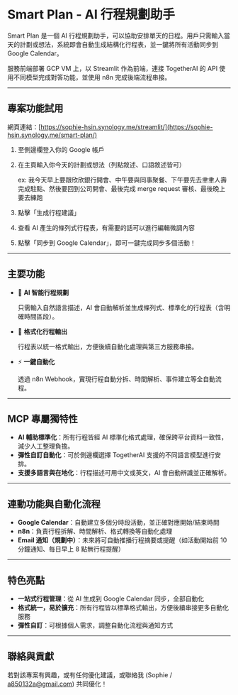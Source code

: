 # Smart Plan - AI 行程規劃助手

Smart Plan 是一個 AI 行程規劃助手，可以協助安排單天的日程。用戶只需輸入當天的計劃或想法，系統即會自動生成結構化行程表，並一鍵將所有活動同步到 Google Calendar。

服務前端部署 GCP VM 上，以 Streamlit 作為前端，連接 TogetherAI 的 API 使用不同模型完成對答功能，並使用 n8n 完成後端流程串接。

---

## 專案功能試用

網頁連結：[https://sophie-hsin.synology.me/streamlit/](https://sophie-hsin.synology.me/smart-plan/)

1. 至側邊欄登入你的 Google 帳戶
2. 在主頁輸入你今天的計劃或想法（列點敘述、口語敘述皆可）
    
    ex: 我今天早上要跟欣欣銀行開會、中午要與同事聚餐、下午要先去聿聿人壽完成駐點、然後要回到公司開會、最後完成 merge request 審核、最後晚上要去練跑
    
3. 點擊「生成行程建議」
4. 查看 AI 產生的條列式行程表，有需要的話可以進行編輯微調內容
5. 點擊「同步到 Google Calendar」，即可一鍵完成同步多個活動！

---

## 主要功能

- 🤖 **AI 智能行程規劃**
    
    只需輸入自然語言描述，AI 會自動解析並生成條列式、標準化的行程表（含明確時間區段）。
    
- 📝 **格式化行程輸出**
    
    行程表以統一格式輸出，方便後續自動化處理與第三方服務串接。
    
- ⚡ **一鍵自動化**
    
    透過 n8n Webhook，實現行程自動分拆、時間解析、事件建立等全自動流程。
    

---

## MCP 專屬獨特性

- **AI 輔助標準化**：所有行程皆經 AI 標準化格式處理，確保跨平台資料一致性，減少人工整理負擔。
- **彈性自訂自動化**：可於側邊欄選擇 TogetherAI 支援的不同語言模型進行安排。
- **支援多語言與在地化**：行程描述可用中文或英文，AI 會自動辨識並正確解析。

---

## 連動功能與自動化流程

- **Google Calendar**：自動建立多個分時段活動，並正確對應開始/結束時間
- **n8n**：負責行程拆解、時間解析、格式轉換等自動化處理
- **Email 通知（規劃中）**：未來將可自動推播行程摘要或提醒（如活動開始前 10 分鐘通知、每日早上 8 點無行程提醒）

---

## 特色亮點

- **一站式行程管理**：從 AI 生成到 Google Calendar 同步，全部自動化
- **格式統一，易於擴充**：所有行程皆以標準格式輸出，方便後續串接更多自動化服務
- **彈性自訂**：可根據個人需求，調整自動化流程與通知方式

---
## 聯絡與貢獻

若對該專案有興趣，或有任何優化建議，或聯絡我 (Sophie / a850132a@gmail.com) 共同優化！
